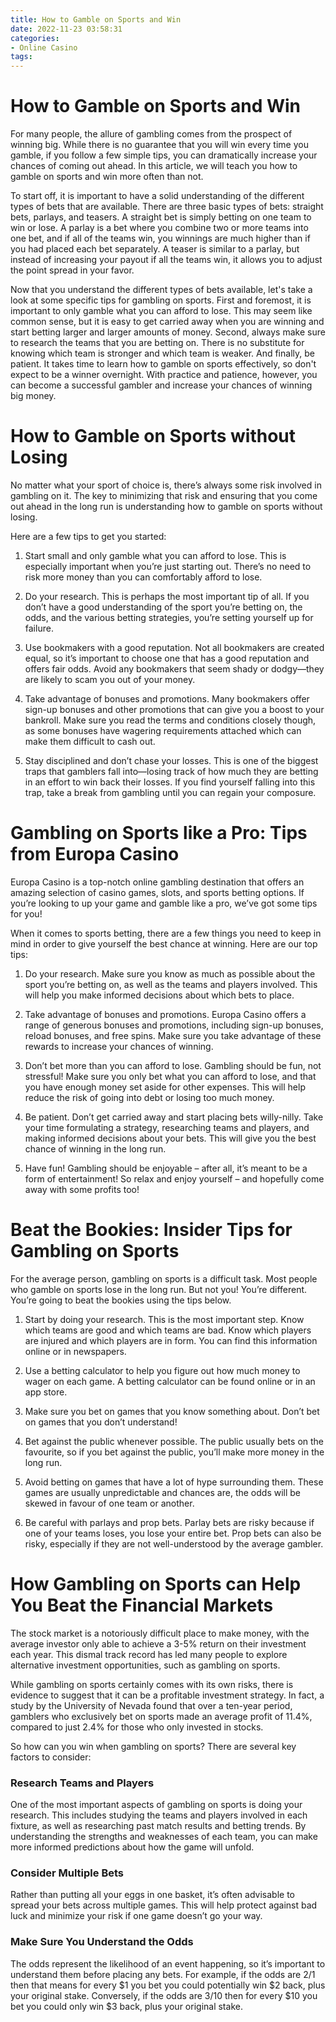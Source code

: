 ```yaml
---
title: How to Gamble on Sports and Win
date: 2022-11-23 03:58:31
categories:
- Online Casino
tags:
---
```



# How to Gamble on Sports and Win

For many people, the allure of gambling comes from the prospect of winning big. While there is no guarantee that you will win every time you gamble, if you follow a few simple tips, you can dramatically increase your chances of coming out ahead. In this article, we will teach you how to gamble on sports and win more often than not.

To start off, it is important to have a solid understanding of the different types of bets that are available. There are three basic types of bets: straight bets, parlays, and teasers. A straight bet is simply betting on one team to win or lose. A parlay is a bet where you combine two or more teams into one bet, and if all of the teams win, you winnings are much higher than if you had placed each bet separately. A teaser is similar to a parlay, but instead of increasing your payout if all the teams win, it allows you to adjust the point spread in your favor.

Now that you understand the different types of bets available, let's take a look at some specific tips for gambling on sports. First and foremost, it is important to only gamble what you can afford to lose. This may seem like common sense, but it is easy to get carried away when you are winning and start betting larger and larger amounts of money. Second, always make sure to research the teams that you are betting on. There is no substitute for knowing which team is stronger and which team is weaker. And finally, be patient. It takes time to learn how to gamble on sports effectively, so don't expect to be a winner overnight. With practice and patience, however, you can become a successful gambler and increase your chances of winning big money.

# How to Gamble on Sports without Losing

No matter what your sport of choice is, there’s always some risk involved in gambling on it. The key to minimizing that risk and ensuring that you come out ahead in the long run is understanding how to gamble on sports without losing.

Here are a few tips to get you started:

1. Start small and only gamble what you can afford to lose. This is especially important when you’re just starting out. There’s no need to risk more money than you can comfortably afford to lose.

2. Do your research. This is perhaps the most important tip of all. If you don’t have a good understanding of the sport you’re betting on, the odds, and the various betting strategies, you’re setting yourself up for failure.

3. Use bookmakers with a good reputation. Not all bookmakers are created equal, so it’s important to choose one that has a good reputation and offers fair odds. Avoid any bookmakers that seem shady or dodgy—they are likely to scam you out of your money.

4. Take advantage of bonuses and promotions. Many bookmakers offer sign-up bonuses and other promotions that can give you a boost to your bankroll. Make sure you read the terms and conditions closely though, as some bonuses have wagering requirements attached which can make them difficult to cash out.

5. Stay disciplined and don’t chase your losses. This is one of the biggest traps that gamblers fall into—losing track of how much they are betting in an effort to win back their losses. If you find yourself falling into this trap, take a break from gambling until you can regain your composure.

# Gambling on Sports like a Pro: Tips from Europa Casino

Europa Casino is a top-notch online gambling destination that offers an amazing selection of casino games, slots, and sports betting options. If you’re looking to up your game and gamble like a pro, we’ve got some tips for you!

When it comes to sports betting, there are a few things you need to keep in mind in order to give yourself the best chance at winning. Here are our top tips:

1) Do your research. Make sure you know as much as possible about the sport you’re betting on, as well as the teams and players involved. This will help you make informed decisions about which bets to place.

2) Take advantage of bonuses and promotions. Europa Casino offers a range of generous bonuses and promotions, including sign-up bonuses, reload bonuses, and free spins. Make sure you take advantage of these rewards to increase your chances of winning.

3) Don’t bet more than you can afford to lose. Gambling should be fun, not stressful! Make sure you only bet what you can afford to lose, and that you have enough money set aside for other expenses. This will help reduce the risk of going into debt or losing too much money.

4) Be patient. Don’t get carried away and start placing bets willy-nilly. Take your time formulating a strategy, researching teams and players, and making informed decisions about your bets. This will give you the best chance of winning in the long run.

5) Have fun! Gambling should be enjoyable – after all, it’s meant to be a form of entertainment! So relax and enjoy yourself – and hopefully come away with some profits too!

# Beat the Bookies: Insider Tips for Gambling on Sports

For the average person, gambling on sports is a difficult task. Most people who gamble on sports lose in the long run. But not you! You’re different. You’re going to beat the bookies using the tips below.

1. Start by doing your research. This is the most important step. Know which teams are good and which teams are bad. Know which players are injured and which players are in form. You can find this information online or in newspapers.

2. Use a betting calculator to help you figure out how much money to wager on each game. A betting calculator can be found online or in an app store.

3. Make sure you bet on games that you know something about. Don’t bet on games that you don’t understand!

4. Bet against the public whenever possible. The public usually bets on the favourite, so if you bet against the public, you’ll make more money in the long run.

5. Avoid betting on games that have a lot of hype surrounding them. These games are usually unpredictable and chances are, the odds will be skewed in favour of one team or another.

6. Be careful with parlays and prop bets. Parlay bets are risky because if one of your teams loses, you lose your entire bet. Prop bets can also be risky, especially if they are not well-understood by the average gambler.

# How Gambling on Sports can Help You Beat the Financial Markets

The stock market is a notoriously difficult place to make money, with the average investor only able to achieve a 3-5% return on their investment each year. This dismal track record has led many people to explore alternative investment opportunities, such as gambling on sports.

While gambling on sports certainly comes with its own risks, there is evidence to suggest that it can be a profitable investment strategy. In fact, a study by the University of Nevada found that over a ten-year period, gamblers who exclusively bet on sports made an average profit of 11.4%, compared to just 2.4% for those who only invested in stocks.

So how can you win when gambling on sports? There are several key factors to consider:

### Research Teams and Players
One of the most important aspects of gambling on sports is doing your research. This includes studying the teams and players involved in each fixture, as well as researching past match results and betting trends. By understanding the strengths and weaknesses of each team, you can make more informed predictions about how the game will unfold.

### Consider Multiple Bets
Rather than putting all your eggs in one basket, it’s often advisable to spread your bets across multiple games. This will help protect against bad luck and minimize your risk if one game doesn’t go your way.

### Make Sure You Understand the Odds
The odds represent the likelihood of an event happening, so it’s important to understand them before placing any bets. For example, if the odds are 2/1 then that means for every $1 you bet you could potentially win $2 back, plus your original stake. Conversely, if the odds are 3/10 then for every $10 you bet you could only win $3 back, plus your original stake.